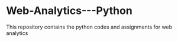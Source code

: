 # Web-Analytics---Python
This repository contains the python codes and assignments for web analytics
